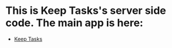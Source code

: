 # This is Keep Tasks's server side code. The main app is here:
- <a href="https://github.com/igardiet/keep-tasks">Keep Tasks</a>